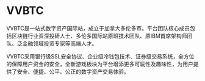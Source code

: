 # 

# VVBTC

VVBTC是一站式数字资产国际站，成立于加拿大多伦多市。平台团队核心成员包括区块链行业资深投研人士、多伦多国际站原班技术团队、原IBM首席架构师团队、泛金融领域投资专家等高端人才。

VVBTC采用银行级SSL安全协议、企业级冷钱包技术、证券级交易系统，全方位的保障用户资金的安全，全新游戏板块为平台增添更多可玩性及趣味性，为用户提供了安全、便捷、公平、公正的数字资产交易体验。

